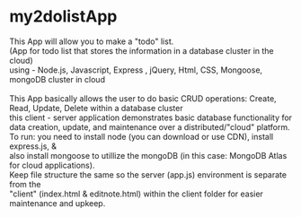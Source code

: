# my2dolistApp <br>
This App will allow you to make a "todo" list.<br>
(App for todo list that stores the information in a database cluster in the cloud)<br>
using - Node.js, Javascript, Express , jQuery, Html, CSS, Mongoose, mongoDB cluster in cloud<br>
<br>
This App basically allows the user to do basic CRUD operations: Create, Read, Update, Delete within a database cluster <br>
this client - server application demonstrates basic database functionality for<br>
data creation, update, and maintenance over a distributed/"cloud" platform.<br>
To run: you need to install node (you can download or use CDN), install express.js, & <br>
also install mongoose to utillize the mongoDB (in this case: MongoDB Atlas for cloud applications).<br>
Keep file structure the same so the server (app.js) environment is separate from the  <br>
"client" (index.html & editnote.html) within the client folder for easier maintenance and upkeep.
